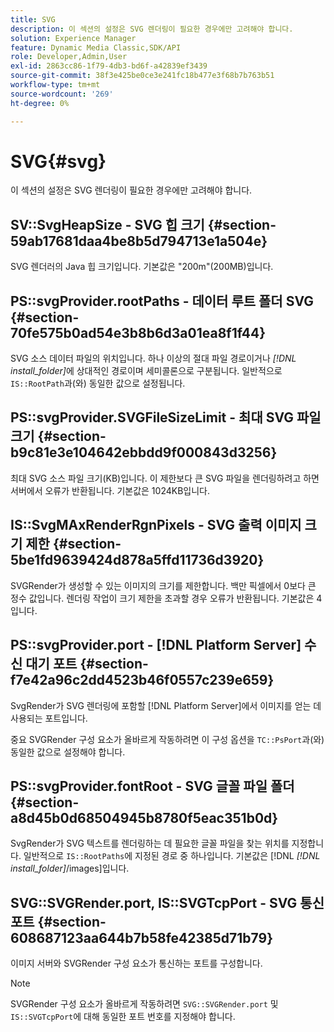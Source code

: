 ```yaml
---
title: SVG
description: 이 섹션의 설정은 SVG 렌더링이 필요한 경우에만 고려해야 합니다.
solution: Experience Manager
feature: Dynamic Media Classic,SDK/API
role: Developer,Admin,User
exl-id: 2863cc86-1f79-4db3-bd6f-a42839ef3439
source-git-commit: 38f3e425be0ce3e241fc18b477e3f68b7b763b51
workflow-type: tm+mt
source-wordcount: '269'
ht-degree: 0%

---
```


# SVG{#svg}

이 섹션의 설정은 SVG 렌더링이 필요한 경우에만 고려해야 합니다.

## SV::SvgHeapSize - SVG 힙 크기 {#section-59ab17681daa4be8b5d794713e1a504e}

SVG 렌더러의 Java 힙 크기입니다. 기본값은 &quot;200m&quot;(200MB)입니다.

## PS::svgProvider.rootPaths - 데이터 루트 폴더 SVG {#section-70fe575b0ad54e3b8b6d3a01ea8f1f44}

SVG 소스 데이터 파일의 위치입니다. 하나 이상의 절대 파일 경로이거나 *[!DNL install_folder]*&#x200B;에 상대적인 경로이며 세미콜론으로 구분됩니다. 일반적으로 `IS::RootPath`과(와) 동일한 값으로 설정됩니다.

## PS::svgProvider.SVGFileSizeLimit - 최대 SVG 파일 크기 {#section-b9c81e3e104642ebbdd9f000843d3256}

최대 SVG 소스 파일 크기(KB)입니다. 이 제한보다 큰 SVG 파일을 렌더링하려고 하면 서버에서 오류가 반환됩니다. 기본값은 1024KB입니다.

## IS::SvgMAxRenderRgnPixels - SVG 출력 이미지 크기 제한 {#section-5be1fd9639424d878a5ffd11736d3920}

SVGRender가 생성할 수 있는 이미지의 크기를 제한합니다. 백만 픽셀에서 0보다 큰 정수 값입니다. 렌더링 작업이 크기 제한을 초과할 경우 오류가 반환됩니다. 기본값은 4입니다.

## PS::svgProvider.port - [!DNL Platform Server] 수신 대기 포트 {#section-f7e42a96c2dd4523b46f0557c239e659}

SvgRender가 SVG 렌더링에 포함할 [!DNL Platform Server]에서 이미지를 얻는 데 사용되는 포트입니다.

중요 SVGRender 구성 요소가 올바르게 작동하려면 이 구성 옵션을 `TC::PsPort`과(와) 동일한 값으로 설정해야 합니다.

## PS::svgProvider.fontRoot - SVG 글꼴 파일 폴더 {#section-a8d45b0d68504945b8780f5eac351b0d}

SvgRender가 SVG 텍스트를 렌더링하는 데 필요한 글꼴 파일을 찾는 위치를 지정합니다. 일반적으로 `IS::RootPaths`에 지정된 경로 중 하나입니다. 기본값은 [!DNL *[!DNL install_folder]*/images]입니다.

## SVG::SVGRender.port, IS::SVGTcpPort - SVG 통신 포트 {#section-608687123aa644b7b58fe42385d71b79}

이미지 서버와 SVGRender 구성 요소가 통신하는 포트를 구성합니다.

>[!NOTE]
>
>SVGRender 구성 요소가 올바르게 작동하려면 `SVG::SVGRender.port` 및 `IS::SVGTcpPort`에 대해 동일한 포트 번호를 지정해야 합니다.
